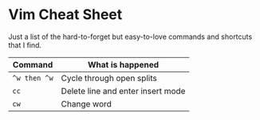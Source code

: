 # Vim Cheat Sheet
Just a list of the hard-to-forget but easy-to-love commands and shortcuts that I
find.

| Command      | What is happened                  |
|--------------|-----------------------------------|
| `^w then ^w` | Cycle through open splits         |
| `cc`         | Delete line and enter insert mode |
| `cw`         | Change word                       |
